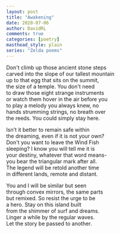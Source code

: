 ```yaml
---
layout: post
title: "Awakening"
date: 2020-07-06
author: DavidRL
comments: true
categories: [poetry]
masthead_style: plain
series: "Zelda poems"
---
```

Don't climb up those ancient stone steps  
carved into the slope of our tallest mountain  
up to that egg that sits on the summit,  
the size of a temple. You don't need  
to draw those eight strange instruments  
or watch them hover in the air before you  
to play a melody you always knew, no  
hands strumming strings, no breath over  
the reeds. You could simply stay here.  

Isn't it better to remain safe within  
the dreaming, even if it is not your own?  
Don't you want to leave the Wind Fish  
sleeping? I know you will tell me it is  
your destiny, whatever that word means-  
you bear the triangular mark after all.  
The legend will be retold another time  
in different lands, remote and distant.  

You and I will be similar but seen  
through convex mirrors, the same parts  
but remixed. So resist the urge to be  
a hero. Stay on this island built  
from the shimmer of surf and dreams.  
Linger a while by the regular waves.  
Let the story be passed to another.  
